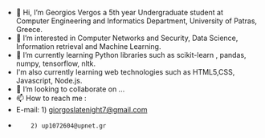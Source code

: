 - 👋 Hi, I’m Georgios Vergos a 5th year Undergraduate student at Computer Engineering and Informatics Department, University of Patras, Greece.
- 👀 I’m interested in  Computer Networks and Security, Data Science, Information retrieval and Machine Learning.
- 🌱 I’m currently learning Python libraries such as scikit-learn , pandas, numpy, tensorflow, nltk.
- I'm also currently learning web technologies such as HTML5,CSS, Javascript, Node.js.
- 💞️ I’m looking to collaborate on ...
- 📫 How to reach me :
- E-mail: 1) giorgoslatenight7@gmail.com
-         2) up1072604@upnet.gr
<!---
Vergosss/Vergosss is a ✨ special ✨ repository because its `README.md` (this file) appears on your GitHub profile.
You can click the Preview link to take a look at your changes.
--->
